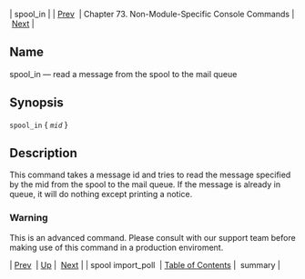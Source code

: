 | spool_in |
| [Prev](console_commands.spool_import_poll)  | Chapter 73. Non-Module-Specific Console Commands |  [Next](console_commands.summary) |

<a name="console_commands.spool_in"></a>
## Name

spool_in — read a message from the spool to the mail queue

## Synopsis

`spool_in` { *`mid`* }

<a name="idp12151248"></a>
## Description

This command takes a message id and tries to read the message specified by the mid from the spool to the mail queue. If the message is already in queue, it will do nothing except printing a notice.

### Warning

This is an advanced command. Please consult with our support team before making use of this command in a production enviroment.

| [Prev](console_commands.spool_import_poll)  | [Up](console.cmds.ref) |  [Next](console_commands.summary) |
| spool import_poll  | [Table of Contents](index) |  summary |

